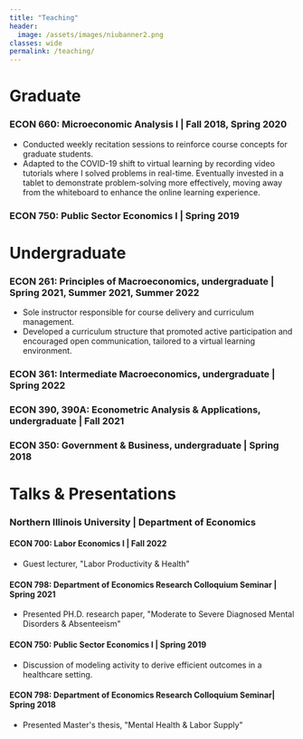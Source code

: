```yaml
---
title: "Teaching"
header:
  image: /assets/images/niubanner2.png
classes: wide
permalink: /teaching/
---
```


# Graduate

### ECON 660: Microeconomic Analysis I | Fall 2018, Spring 2020
- Conducted weekly recitation sessions to reinforce course concepts for graduate students.
- Adapted to the COVID-19 shift to virtual learning by recording video tutorials where I solved problems in real-time. Eventually invested in a tablet to demonstrate problem-solving more effectively, moving away from the whiteboard to enhance the online learning experience.

### ECON 750: Public Sector Economics I | Spring 2019


# Undergraduate

### ECON 261: Principles of Macroeconomics, undergraduate | Spring 2021, Summer 2021, Summer 2022
- Sole instructor responsible for course delivery and curriculum management.
- Developed a curriculum structure that promoted active participation and encouraged open communication, tailored to a virtual learning environment.

### ECON 361: Intermediate Macroeconomics, undergraduate | Spring 2022

### ECON 390, 390A: Econometric Analysis & Applications, undergraduate | Fall 2021

### ECON 350: Government & Business, undergraduate | Spring 2018




# Talks & Presentations
### Northern Illinois University | Department of Economics
#### ECON 700: Labor Economics I | Fall 2022
- Guest lecturer,  "Labor Productivity & Health"
#### ECON 798: Department of Economics Research Colloquium Seminar | Spring 2021
- Presented PH.D. research paper, "Moderate to Severe Diagnosed Mental Disorders & Absenteeism" 
#### ECON 750: Public Sector Economics I | Spring 2019
- Discussion of modeling activity to derive efficient outcomes in a healthcare setting.  
#### ECON 798: Department of Economics Research Colloquium Seminar| Spring 2018
 - Presented Master's thesis, "Mental Health & Labor Supply" 

